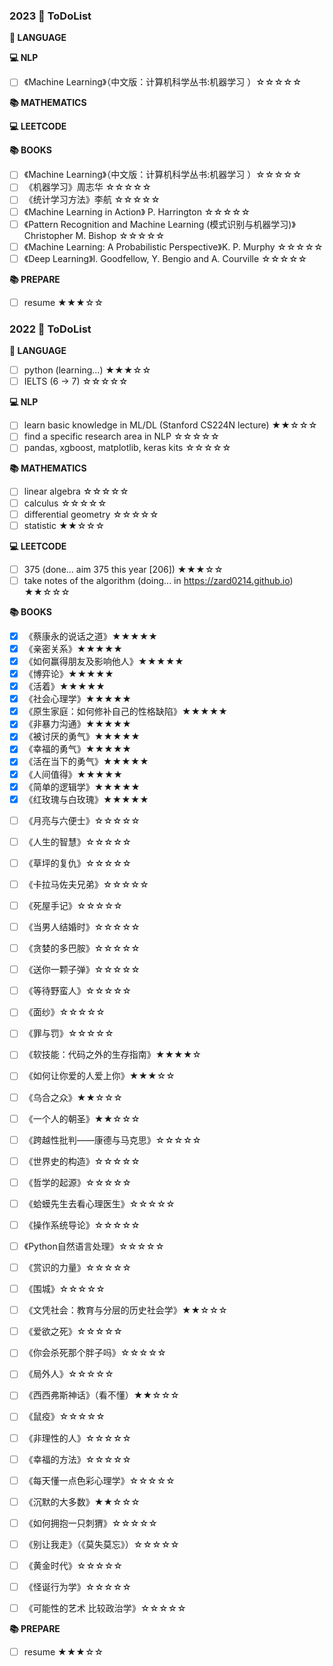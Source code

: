 ### 2023  🚩 ToDoList

**📰 LANGUAGE**


**💻 NLP**

* [ ] 《Machine Learning》（中文版：计算机科学丛书:机器学习 ）☆☆☆☆☆

**📚 MATHEMATICS**


**💻 LEETCODE**


**📚 BOOKS**

* [ ] 《Machine Learning》（中文版：计算机科学丛书:机器学习 ）☆☆☆☆☆
* [ ] 《机器学习》周志华 ☆☆☆☆☆
* [ ] 《统计学习方法》李航 ☆☆☆☆☆
* [ ] 《Machine Learning in Action》 P. Harrington ☆☆☆☆☆
* [ ] 《Pattern Recognition and Machine Learning (模式识别与机器学习)》Christopher M. Bishop ☆☆☆☆☆
* [ ] 《Machine Learning: A Probabilistic Perspective》K. P. Murphy ☆☆☆☆☆
* [ ] 《Deep Learning》I. Goodfellow, Y. Bengio and A. Courville ☆☆☆☆☆

<!-- * Arthur Samuel,Some Studies in Machine Learning Using the Game of Checkers
Tom Mitchell,《Machine Learning（中文版：计算机科学丛书:机器学习 ）》
知乎，徐子杰，什么是机器学习？<http://www.zhihu.com/question/33892253>
李航，《统计学习方法》
《神经网络与深度学习》
小象学院，邹博，机器学习算法班课程资料
机器学习思维导图,《机器学习实战》<http://www.pythoner.com/238.html>
<https://www.analyticsvidhya.com>
其他相关内容 -->

**📚 PREPARE**

* [ ] resume ★★★☆☆

### 2022  🚩 ToDoList

**📰 LANGUAGE**

* [ ] python (learning...) ★★★☆☆
* [ ] IELTS (6 -> 7) ☆☆☆☆☆

**💻 NLP**

* [ ] learn basic knowledge in ML/DL (Stanford CS224N lecture) ★★☆☆☆
* [ ] find a specific research area in NLP ☆☆☆☆☆
* [ ] pandas, xgboost, matplotlib, keras kits  ☆☆☆☆☆

**📚 MATHEMATICS**

* [ ] linear algebra ☆☆☆☆☆
* [ ] calculus ☆☆☆☆☆
* [ ] differential geometry ☆☆☆☆☆ 
* [ ] statistic ★★☆☆☆ 

**💻 LEETCODE**

* [ ] 375 (done... aim 375 this year [206]) ★★★☆☆
* [ ] take notes of the algorithm (doing... in https://zard0214.github.io) ★★☆☆☆

**📚 BOOKS**

* [x] 《蔡康永的说话之道》★★★★★
* [x] 《亲密关系》★★★★★
* [x] 《如何赢得朋友及影响他人》★★★★★
* [x] 《博弈论》★★★★★
* [x] 《活着》★★★★★
* [x] 《社会心理学》★★★★★
* [x] 《原生家庭：如何修补自己的性格缺陷》★★★★★
* [x] 《非暴力沟通》★★★★★
* [x] 《被讨厌的勇气》★★★★★
* [x] 《幸福的勇气》★★★★★
* [x] 《活在当下的勇气》★★★★★
* [x] 《人间值得》★★★★★
* [x] 《简单的逻辑学》★★★★★
* [x] 《红玫瑰与白玫瑰》★★★★★
<!-- * [x] 《魔鬼聊天术》★★★★★
* [x] 《魔鬼约会学》★★★★★ -->
* [ ] 《月亮与六便士》☆☆☆☆☆
* [ ] 《人生的智慧》☆☆☆☆☆
* [ ] 《草坪的复仇》☆☆☆☆☆
* [ ] 《卡拉马佐夫兄弟》☆☆☆☆☆
* [ ] 《死屋手记》☆☆☆☆☆
* [ ] 《当男人结婚时》☆☆☆☆☆
* [ ] 《贪婪的多巴胺》☆☆☆☆☆
* [ ] 《送你一颗子弹》☆☆☆☆☆
* [ ] 《等待野蛮人》☆☆☆☆☆
* [ ] 《面纱》☆☆☆☆☆
* [ ] 《罪与罚》☆☆☆☆☆
* [ ] 《软技能：代码之外的生存指南》★★★★☆
* [ ] 《如何让你爱的人爱上你》★★★☆☆
* [ ] 《乌合之众》★★☆☆☆
* [ ] 《一个人的朝圣》★★☆☆☆
* [ ] 《跨越性批判——康德与马克思》☆☆☆☆☆
* [ ] 《世界史的构造》☆☆☆☆☆
* [ ] 《哲学的起源》☆☆☆☆☆
* [ ] 《蛤蟆先生去看心理医生》☆☆☆☆☆
* [ ] 《操作系统导论》☆☆☆☆☆
* [ ] 《Python自然语言处理》☆☆☆☆☆
* [ ] 《赏识的力量》☆☆☆☆☆
* [ ] 《围城》☆☆☆☆☆
* [ ] 《文凭社会：教育与分层的历史社会学》★★☆☆☆
* [ ] 《爱欲之死》☆☆☆☆☆
* [ ] 《你会杀死那个胖子吗》☆☆☆☆☆
* [ ] 《局外人》☆☆☆☆☆
* [ ] 《西西弗斯神话》（看不懂）★★☆☆☆
* [ ] 《鼠疫》☆☆☆☆☆
* [ ] 《非理性的人》☆☆☆☆☆
* [ ] 《幸福的方法》☆☆☆☆☆
* [ ] 《每天懂一点色彩心理学》☆☆☆☆☆
* [ ] 《沉默的大多数》★★☆☆☆
* [ ] 《如何拥抱一只刺猬》☆☆☆☆☆
* [ ] 《别让我走》（《莫失莫忘》）☆☆☆☆☆
* [ ] 《黄金时代》☆☆☆☆☆
* [ ] 《怪诞行为学》☆☆☆☆☆
* [ ] 《可能性的艺术 比较政治学》☆☆☆☆☆


**📚 PREPARE**

* [ ] resume ★★★☆☆


